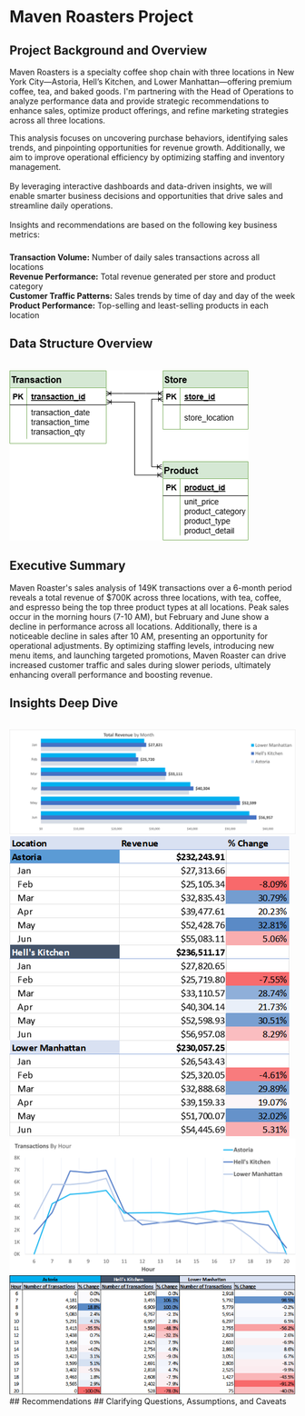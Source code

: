# Maven Roasters Project

## Project Background and Overview
Maven Roasters is a specialty coffee shop chain with three locations in New York City—Astoria, Hell’s Kitchen, and Lower Manhattan—offering premium coffee, tea, and baked goods. I'm partnering with the Head of Operations to analyze performance data and provide strategic recommendations to enhance sales, optimize product offerings, and refine marketing strategies across all three locations.

This analysis focuses on uncovering purchase behaviors, identifying sales trends, and pinpointing opportunities for revenue growth. Additionally, we aim to improve operational efficiency by optimizing staffing and inventory management. 
<br><br>By leveraging interactive dashboards and data-driven insights, we will enable smarter business decisions and opportunities that drive sales and streamline daily operations.
<br><br>Insights and recommendations are based on the following key business metrics:
###
<B>	Transaction Volume:</b> Number of daily sales transactions across all locations
<Br><b> Revenue Performance:</b> Total revenue generated per store and product category
<Br><b> Customer Traffic Patterns:</b> Sales trends by time of day and day of the week
<Br><b>Product Performance:</b> Top-selling and least-selling products in each location 

## Data Structure Overview
<br>
<img src="https://github.com/romandkuang/Maven-Roasters-Project/blob/main/maven%20roasters%20erd.drawio%20(1).png?raw=true">

## Executive Summary
Maven Roaster's sales analysis of 149K transactions over a 6-month period reveals a total revenue of $700K across three locations, with tea, coffee, and espresso being the top three product types at all locations. Peak sales occur in the morning hours (7-10 AM), but February and June show a decline in performance across all locations. Additionally, there is a noticeable decline in sales after 10 AM, presenting an opportunity for operational adjustments. By optimizing staffing levels, introducing new menu items, and launching targeted promotions, Maven Roaster can drive increased customer traffic and sales during slower periods, ultimately enhancing overall performance and boosting revenue.
<br>
## Insights Deep Dive
<br>
<img src="https://github.com/romandkuang/romandkuang/blob/main/assets/img/total_revenue_month_maven.png?raw=true">
<br>
<img src="https://github.com/romandkuang/romandkuang/blob/main/assets/img/percent_change_month.png">
<img src="https://github.com/romandkuang/romandkuang/blob/main/assets/img/transactions_hour_maven_roasters.png?raw=true">
<br>
<img src="https://github.com/romandkuang/romandkuang/blob/main/assets/img/table.png?raw=true">
## Recommendations
## Clarifying Questions, Assumptions, and Caveats
